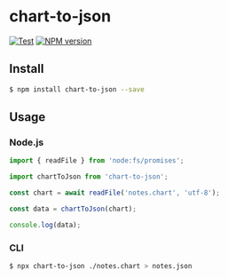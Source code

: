 # chart-to-json

[![Test](https://github.com/neogeek/chart-to-json/actions/workflows/test.workflow.yml/badge.svg)](https://github.com/neogeek/chart-to-json/actions/workflows/test.workflow.yml)
[![NPM version](https://img.shields.io/npm/v/chart-to-json)](https://www.npmjs.org/package/chart-to-json)

## Install

```bash
$ npm install chart-to-json --save
```

## Usage

### Node.js

```javascript
import { readFile } from 'node:fs/promises';

import chartToJson from 'chart-to-json';

const chart = await readFile('notes.chart', 'utf-8');

const data = chartToJson(chart);

console.log(data);
```

### CLI

```bash
$ npx chart-to-json ./notes.chart > notes.json
```
